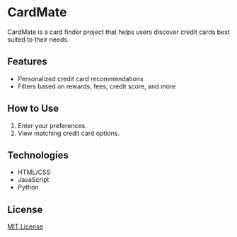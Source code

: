 # CardMate

CardMate is a card finder project that helps users discover credit cards best suited to their needs.

## Features
- Personalized credit card recommendations
- Filters based on rewards, fees, credit score, and more

## How to Use
1. Enter your preferences.
2. View matching credit card options.

## Technologies
- HTML/CSS
- JavaScript
- Python

## License
[MIT License](LICENSE)
